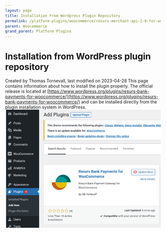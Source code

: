 ```yaml
---
layout: page
title: Installation From Wordpress Plugin Repository
permalink: /platform-plugins/woocommerce/resurs-merchant-api-2-0-for-woocommerce/installation-from-wordpress-plugin-repository/
parent: Woocommerce
grand_parent: Platform Plugins
---
```




# Installation from WordPress plugin repository 
Created by Thomas Tornevall, last modified on 2023-04-28
This page contains information about how to install the plugin properly.
The official release is located at
[https://www.wordpress.org/plugins/resurs-bank-payments-for-woocommerce/](https://www.wordpress.org/plugins/resurs-bank-payments-for-woocommerce/)
and can be installed directly from the plugin installation system in
WordPress.
![](../../../../attachments/91029967/91030037.png)

